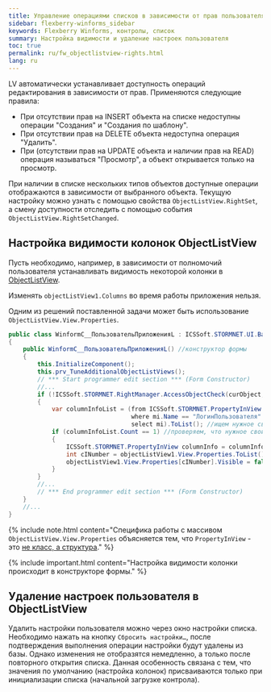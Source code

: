 ```yaml
---
title: Управление операциями списков в зависимости от прав пользователя
sidebar: flexberry-winforms_sidebar
keywords: Flexberry Winforms, контролы, список
summary: Настройка видимости и удаление настроек пользователя
toc: true
permalink: ru/fw_objectlistview-rights.html
lang: ru
---
```


LV автоматически устанавливает доступность операций редактирования в зависимости от прав. Применяются следующие правила:

* При отсутствии прав на INSERT объекта на списке недоступны операции "Создания" и "Создания по шаблону".
* При отсутствии прав на DELETE объекта недоступна операция "Удалить".
* При (отсутствии прав на UPDATE объекта и наличии прав на READ) операция называться "Просмотр", а объект открывается только на просмотр.

При наличии в списке нескольких типов объектов доступные операции отображаются в зависимости от выбранного объекта.
Текущую настройку можно узнать с помощью свойства `ObjectListView.RightSet`, а смену доступности отследить с помощью события `ObjectListView.RightSetChanged`.

## Настройка видимости колонок ObjectListView

Пусть необходимо, например, в зависимости от полномочий пользователя устанавливать видимость некоторой колонки в [ObjectListView](fw_objectlistview.html).

Изменять `objectListView1.Columns` во время работы приложения нельзя.

Одним из решений поставленной задачи может быть использование `ObjectListView.View.Properties`.

```csharp
public class WinformC__ПользовательПриложенияL : ICSSoft.STORMNET.UI.BaseWinListStandard, IIS.TryAccessSystem.DPDIC__ПользовательПриложенияL
{
	public WinformC__ПользовательПриложенияL() //конструктор формы
	{
		this.InitializeComponent();
		this.prv_TuneAdditionalObjectListViews();
		// *** Start programmer edit section *** (Form Constructor)
		//...
		if (!ICSSoft.STORMNET.RightManager.AccessObjectCheck(curObject, "Update", false)) //проверяем полномочия пользователя
		{
			var columnInfoList = (from ICSSoft.STORMNET.PropertyInView mi in objectListView1.View.Properties
								  where mi.Name == "ЛогинПользователя"
								  select mi).ToList(); //ищем нужное свойство
			if (columnInfoList.Count == 1) //проверяем, что нужное свойство найдено
			{
				ICSSoft.STORMNET.PropertyInView columnInfo = columnInfoList[0];
				int cINumber = objectListView1.View.Properties.ToList().IndexOf(columnInfo);
				objectListView1.View.Properties[cINumber].Visible = false; //устанавливаем Visible в false
			}
		}
		//...
		// *** End programmer edit section *** (Form Constructor)
	}
	//...
}
```

{% include note.html content="Специфика работы с массивом `ObjectListView.View.Properties` объясняется тем, что `PropertyInView` - это [не класс, а структура](http://generally.wordpress.com/2007/06/21/c-list-of-struct/)." %}

{% include important.html content="Настройка видимости колонки происходит в конструкторе формы." %}

## Удаление настроек пользователя в ObjectListView

Удалить настройки пользователя можно через окно настройки списка. Необходимо нажать на кнопку `Сбросить настройки…`, после подтверждения выполнения операции настройки будут удалены из базы. Однако изменения не отобразятся немедленно, а только после повторного открытия списка. Данная особенность связана с тем, что значения по умолчанию (настройка колонок) присваиваются только при инициализации списка (начальной загрузке контрола).